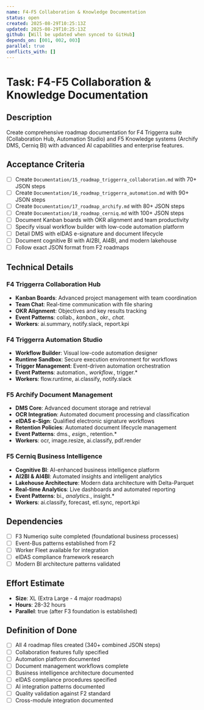 ```yaml
---
name: F4-F5 Collaboration & Knowledge Documentation
status: open
created: 2025-08-29T10:25:13Z  
updated: 2025-08-29T10:25:13Z
github: [Will be updated when synced to GitHub]
depends_on: [001, 002, 003]
parallel: true
conflicts_with: []
---
```


# Task: F4-F5 Collaboration & Knowledge Documentation

## Description

Create comprehensive roadmap documentation for F4 Triggerra suite (Collaboration Hub, Automation Studio) and F5 Knowledge systems (Archify DMS, Cerniq BI) with advanced AI capabilities and enterprise features.

## Acceptance Criteria

- [ ] Create `Documentation/15_roadmap_triggerra_collaboration.md` with 70+ JSON steps
- [ ] Create `Documentation/16_roadmap_triggerra_automation.md` with 90+ JSON steps  
- [ ] Create `Documentation/17_roadmap_archify.md` with 80+ JSON steps
- [ ] Create `Documentation/18_roadmap_cerniq.md` with 100+ JSON steps
- [ ] Document Kanban boards with OKR alignment and team productivity
- [ ] Specify visual workflow builder with low-code automation platform
- [ ] Detail DMS with eIDAS e-signature and document lifecycle
- [ ] Document cognitive BI with AI2BI, AI4BI, and modern lakehouse
- [ ] Follow exact JSON format from F2 roadmaps

## Technical Details

### **F4 Triggerra Collaboration Hub**
- **Kanban Boards**: Advanced project management with team coordination
- **Team Chat**: Real-time communication with file sharing
- **OKR Alignment**: Objectives and key results tracking
- **Event Patterns**: collab.*, kanban.*, okr.*, chat.*
- **Workers**: ai.summary, notify.slack, report.kpi

### **F4 Triggerra Automation Studio**
- **Workflow Builder**: Visual low-code automation designer  
- **Runtime Sandbox**: Secure execution environment for workflows
- **Trigger Management**: Event-driven automation orchestration
- **Event Patterns**: automation.*, workflow.*, trigger.*
- **Workers**: flow.runtime, ai.classify, notify.slack

### **F5 Archify Document Management**
- **DMS Core**: Advanced document storage and retrieval
- **OCR Integration**: Automated document processing and classification
- **eIDAS e-Sign**: Qualified electronic signature workflows
- **Retention Policies**: Automated document lifecycle management
- **Event Patterns**: dms.*, esign.*, retention.*
- **Workers**: ocr, image.resize, ai.classify, pdf.render

### **F5 Cerniq Business Intelligence**
- **Cognitive BI**: AI-enhanced business intelligence platform
- **AI2BI & AI4BI**: Automated insights and intelligent analytics
- **Lakehouse Architecture**: Modern data architecture with Delta-Parquet
- **Real-time Analytics**: Live dashboards and automated reporting  
- **Event Patterns**: bi.*, analytics.*, insight.*
- **Workers**: ai.classify, forecast, etl.sync, report.kpi

## Dependencies

- [ ] F3 Numeriqo suite completed (foundational business processes)
- [ ] Event-Bus patterns established from F2
- [ ] Worker Fleet available for integration
- [ ] eIDAS compliance framework research
- [ ] Modern BI architecture patterns validated

## Effort Estimate

- **Size**: XL (Extra Large - 4 major roadmaps)
- **Hours**: 28-32 hours
- **Parallel**: true (after F3 foundation is established)

## Definition of Done

- [ ] All 4 roadmap files created (340+ combined JSON steps)
- [ ] Collaboration features fully specified
- [ ] Automation platform documented
- [ ] Document management workflows complete  
- [ ] Business intelligence architecture documented
- [ ] eIDAS compliance procedures specified
- [ ] AI integration patterns documented
- [ ] Quality validation against F2 standard
- [ ] Cross-module integration documented
